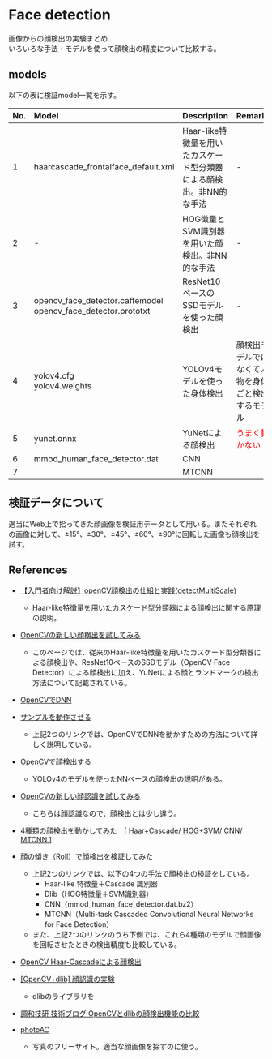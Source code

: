 # Face detection
画像からの顔検出の実験まとめ  
いろいろな手法・モデルを使って顔検出の精度について比較する。

## models
以下の表に検証model一覧を示す。

|No.|Model|Description|Remarks|
|:-|:-|:-|:-|
|1|haarcascade_frontalface_default.xml|Haar-like特徴量を用いたカスケード型分類器による顔検出。非NN的な手法|-|
|2|-|HOG徴量とSVM識別器を用いた顔検出。非NN的な手法|-|
|3|opencv_face_detector.caffemodel <br> opencv_face_detector.prototxt|ResNet10ベースのSSDモデルを使った顔検出|-|
|4|yolov4.cfg <br> yolov4.weights|YOLOv4モデルを使った身体検出|顔検出モデルではなくて人物を身体ごと検出するモデル|
|5|yunet.onnx|YuNetによる顔検出|<font color=red>うまく動かない</font>|
|6|mmod_human_face_detector.dat|CNN||
|7||MTCNN||

## 検証データについて
適当にWeb上で拾ってきた顔画像を検証用データとして用いる。またそれぞれの画像に対して、±15°、±30°、±45°、±60°、±90°に回転した画像も顔検出を試す。

## References
  - [【入門者向け解説】openCV顔検出の仕組と実践(detectMultiScale)](https://qiita.com/FukuharaYohei/items/ec6dce7cc5ea21a51a82)
    - Haar-like特徴量を用いたカスケード型分類器による顔検出に関する原理の説明。

  - [OpenCVの新しい顔検出を試してみる](https://qiita.com/UnaNancyOwen/items/f3db189760037ec680f3)
    - このページでは、従来のHaar-like特徴量を用いたカスケード型分類器による顔検出や、ResNet10ベースのSSDモデル（OpenCV Face Detector）による顔検出に加え、YuNetによる顔とランドマークの検出方法について記載されている。

  - [OpenCVでDNN](https://ws.tetsuakibaba.jp/doku.php?id=opencv_dnn:%E7%92%B0%E5%A2%83%E6%A7%8B%E7%AF%89:install)
  - [サンプルを動作させる](https://ws.tetsuakibaba.jp/doku.php?id=opencv_dnn:samples:%E6%9C%80%E5%88%9D%E3%81%AB)
    - 上記2つのリンクでは、OpenCVでDNNを動かすための方法について詳しく説明している。



  - [OpenCVで顔検出する](https://qiita.com/studio_haneya/items/97560b54b8348db8de87)
    - YOLOv4のモデルを使ったNNベースの顔検出の説明がある。

  - [OpenCVの新しい顔認識を試してみる](https://qiita.com/UnaNancyOwen/items/8c65a976b0da2a558f06)
    - こちらは顔認識なので、顔検出とは少し違う。


  - [4種類の顔検出を動かしてみた　[ Haar+Cascade/ HOG+SVM/ CNN/ MTCNN ]](https://iatom.hatenablog.com/entry/2020/11/01/152307)
  - [顔の傾き（Roll）で顔検出を検証してみた](https://iatom.hatenablog.com/entry/2020/11/05/215247)
    - 上記2つのリンクでは、以下の4つの手法で顔検出の検証をしている。
      - Haar-like 特徴量＋Cascade 識別器
      - Dlib（HOG特徴量＋SVM識別器）
      - CNN（mmod_human_face_detector.dat.bz2）
      - MTCNN（Multi-task Cascaded Convolutional Neural Networks for Face Detection）
    - また、上記2つのリンクのうち下側では、これら4種類のモデルで顔画像を回転させたときの検出精度も比較している。

  - [OpenCV Haar-Cascadeによる顔検出](https://qiita.com/tnoce/items/c819c85a85c16d246be8)

  - [[OpenCV+dlib] 顔認識の実験](https://qiita.com/kotai2003/items/fb1f35da5437eefbc5da)
    - dlibのライブラリを

  - [調和技研 技術ブログ OpenCVとdlibの顔検出機能の比較](https://blog.chowagiken.co.jp/entry/2019/06/28/OpenCV%E3%81%A8dlib%E3%81%AE%E9%A1%94%E6%A4%9C%E5%87%BA%E6%A9%9F%E8%83%BD%E3%81%AE%E6%AF%94%E8%BC%83)
  - [photoAC](https://www.photo-ac.com/)
    - 写真のフリーサイト。適当な顔画像を探すのに使う。

